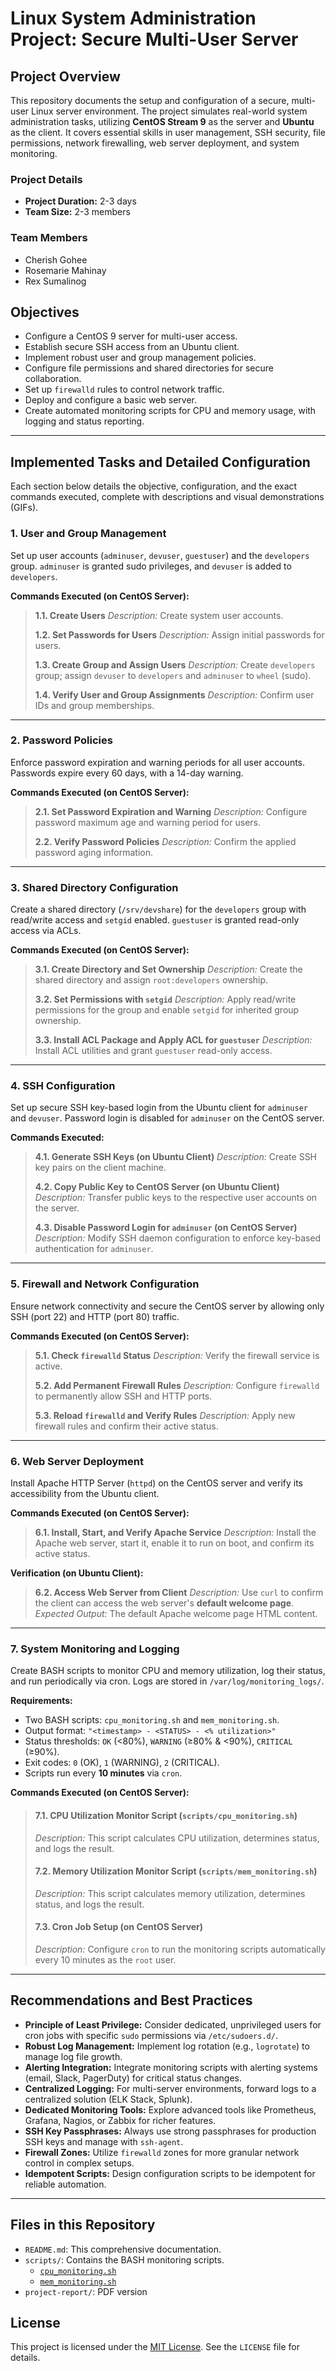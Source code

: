 # Linux System Administration Project: Secure Multi-User Server

## Project Overview

This repository documents the setup and configuration of a secure, multi-user Linux server environment. The project simulates real-world system administration tasks, utilizing **CentOS Stream 9** as the server and **Ubuntu** as the client. It covers essential skills in user management, SSH security, file permissions, network firewalling, web server deployment, and system monitoring.

### Project Details

* **Project Duration:** 2-3 days
* **Team Size:** 2-3 members

### Team Members

* Cherish Gohee
* Rosemarie Mahinay
* Rex Sumalinog

## Objectives

* Configure a CentOS 9 server for multi-user access.
* Establish secure SSH access from an Ubuntu client.
* Implement robust user and group management policies.
* Configure file permissions and shared directories for secure collaboration.
* Set up `firewalld` rules to control network traffic.
* Deploy and configure a basic web server.
* Create automated monitoring scripts for CPU and memory usage, with logging and status reporting.

---

## Implemented Tasks and Detailed Configuration

Each section below details the objective, configuration, and the exact commands executed, complete with descriptions and visual demonstrations (GIFs).


### 1. User and Group Management

Set up user accounts (`adminuser`, `devuser`, `guestuser`) and the `developers` group. `adminuser` is granted sudo privileges, and `devuser` is added to `developers`.

**Commands Executed (on CentOS Server):**
> **1.1. Create Users**
> *Description:* Create system user accounts.
>
> **1.2. Set Passwords for Users**
> *Description:* Assign initial passwords for users.
>
> **1.3. Create Group and Assign Users**
> *Description:* Create `developers` group; assign `devuser` to `developers` and `adminuser` to `wheel` (sudo).
>
> **1.4. Verify User and Group Assignments**
> *Description:* Confirm user IDs and group memberships.

---

### 2. Password Policies

Enforce password expiration and warning periods for all user accounts. Passwords expire every 60 days, with a 14-day warning.

**Commands Executed (on CentOS Server):**
> **2.1. Set Password Expiration and Warning**
> *Description:* Configure password maximum age and warning period for users.
>
> **2.2. Verify Password Policies**
> *Description:* Confirm the applied password aging information.

---

### 3. Shared Directory Configuration

Create a shared directory (`/srv/devshare`) for the `developers` group with read/write access and `setgid` enabled. `guestuser` is granted read-only access via ACLs.

**Commands Executed (on CentOS Server):**
> **3.1. Create Directory and Set Ownership**
> *Description:* Create the shared directory and assign `root:developers` ownership.
>
> **3.2. Set Permissions with `setgid`**
> *Description:* Apply read/write permissions for the group and enable `setgid` for inherited group ownership.
>
> **3.3. Install ACL Package and Apply ACL for `guestuser`**
> *Description:* Install ACL utilities and grant `guestuser` read-only access.

---

### 4. SSH Configuration

Set up secure SSH key-based login from the Ubuntu client for `adminuser` and `devuser`. Password login is disabled for `adminuser` on the CentOS server.

**Commands Executed:**
> **4.1. Generate SSH Keys (on Ubuntu Client)**
> *Description:* Create SSH key pairs on the client machine.
>
> **4.2. Copy Public Key to CentOS Server (on Ubuntu Client)**
> *Description:* Transfer public keys to the respective user accounts on the server.
>
> **4.3. Disable Password Login for `adminuser` (on CentOS Server)**
> *Description:* Modify SSH daemon configuration to enforce key-based authentication for `adminuser`.

---

### 5. Firewall and Network Configuration

Ensure network connectivity and secure the CentOS server by allowing only SSH (port 22) and HTTP (port 80) traffic.

**Commands Executed (on CentOS Server):**
> **5.1. Check `firewalld` Status**
> *Description:* Verify the firewall service is active.
>
> **5.2. Add Permanent Firewall Rules**
> *Description:* Configure `firewalld` to permanently allow SSH and HTTP ports.
>
> **5.3. Reload `firewalld` and Verify Rules**
> *Description:* Apply new firewall rules and confirm their active status.

---

### 6. Web Server Deployment

Install Apache HTTP Server (`httpd`) on the CentOS server and verify its accessibility from the Ubuntu client.

**Commands Executed (on CentOS Server):**
> **6.1. Install, Start, and Verify Apache Service**
> *Description:* Install the Apache web server, start it, enable it to run on boot, and confirm its active status.


**Verification (on Ubuntu Client):**
> **6.2. Access Web Server from Client**
> *Description:* Use `curl` to confirm the client can access the web server's **default welcome page**.
> *Expected Output:* The default Apache welcome page HTML content.

---

### 7. System Monitoring and Logging

Create BASH scripts to monitor CPU and memory utilization, log their status, and run periodically via cron. Logs are stored in `/var/log/monitoring_logs/`.

**Requirements:**
* Two BASH scripts: `cpu_monitoring.sh` and `mem_monitoring.sh`.
* Output format: `"<timestamp> - <STATUS> - <% utilization>"`
* Status thresholds: `OK` (<80%), `WARNING` (≥80% & <90%), `CRITICAL` (≥90%).
* Exit codes: `0` (OK), `1` (WARNING), `2` (CRITICAL).
* Scripts run every **10 minutes** via `cron`.

**Commands Executed (on CentOS Server):**
> #### 7.1. CPU Utilization Monitor Script (`scripts/cpu_monitoring.sh`)
> *Description:* This script calculates CPU utilization, determines status, and logs the result.
>
> #### 7.2. Memory Utilization Monitor Script (`scripts/mem_monitoring.sh`)
> *Description:* This script calculates memory utilization, determines status, and logs the result.
>
> #### 7.3. Cron Job Setup (on CentOS Server)
> *Description:* Configure `cron` to run the monitoring scripts automatically every 10 minutes as the `root` user.

---

## Recommendations and Best Practices

* **Principle of Least Privilege:** Consider dedicated, unprivileged users for cron jobs with specific `sudo` permissions via `/etc/sudoers.d/`.
* **Robust Log Management:** Implement log rotation (e.g., `logrotate`) to manage log file growth.
* **Alerting Integration:** Integrate monitoring scripts with alerting systems (email, Slack, PagerDuty) for critical status changes.
* **Centralized Logging:** For multi-server environments, forward logs to a centralized solution (ELK Stack, Splunk).
* **Dedicated Monitoring Tools:** Explore advanced tools like Prometheus, Grafana, Nagios, or Zabbix for richer features.
* **SSH Key Passphrases:** Always use strong passphrases for production SSH keys and manage with `ssh-agent`.
* **Firewall Zones:** Utilize `firewalld` zones for more granular network control in complex setups.
* **Idempotent Scripts:** Design configuration scripts to be idempotent for reliable automation.

---

## Files in this Repository

* `README.md`: This comprehensive documentation.
* `scripts/`: Contains the BASH monitoring scripts.
    * [`cpu_monitoring.sh`](./scripts/cpu_monitoring.sh)
    * [`mem_monitoring.sh`](./scripts/mem_monitoring.sh)
* `project-report/`: PDF version

## License

This project is licensed under the [MIT License](LICENSE). See the `LICENSE` file for details.

